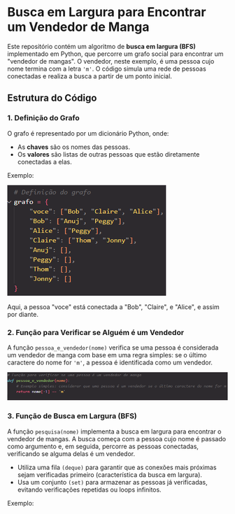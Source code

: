 # Busca em Largura para Encontrar um Vendedor de Manga

Este repositório contém um algoritmo de **busca em largura (BFS)** implementado em Python, que percorre um grafo social para encontrar um "vendedor de mangas". O vendedor, neste exemplo, é uma pessoa cujo nome termina com a letra `'m'`. O código simula uma rede de pessoas conectadas e realiza a busca a partir de um ponto inicial.

## Estrutura do Código

### 1. Definição do Grafo

O grafo é representado por um dicionário Python, onde:

- As **chaves** são os nomes das pessoas.
- Os **valores** são listas de outras pessoas que estão diretamente conectadas a elas.

Exemplo:

![Alt text](img1.png)

Aqui, a pessoa "voce" está conectada a "Bob", "Claire", e "Alice", e assim por diante.

### 2. Função para Verificar se Alguém é um Vendedor

A função `pessoa_e_vendedor(nome)` verifica se uma pessoa é considerada um vendedor de manga com base em uma regra simples: se o último caractere do nome for `'m'`, a pessoa é identificada como um vendedor.

![Alt text](img2.png)

### 3. Função de Busca em Largura (BFS)
A função `pesquisa(nome)` implementa a busca em largura para encontrar o vendedor de mangas. A busca começa com a pessoa cujo nome é passado como argumento e, em seguida, percorre as pessoas conectadas, verificando se alguma delas é um vendedor.

- Utiliza uma fila `(deque)` para garantir que as conexões mais próximas sejam verificadas primeiro (característica da busca em largura).
- Usa um conjunto `(set)` para armazenar as pessoas já verificadas, evitando verificações repetidas ou loops infinitos.

Exemplo:


